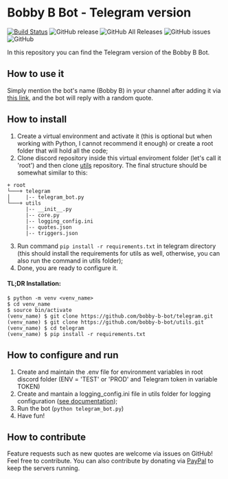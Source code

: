 # Bobby B Bot - Telegram version
[![Build Status](https://travis-ci.org/bobby-b-bot/discord.svg?branch=master)](https://travis-ci.org/bobby-b-bot/telegram) ![GitHub release](https://img.shields.io/github/release/bobby-b-bot/telegram.svg) ![GitHub All Releases](https://img.shields.io/github/downloads/bobby-b-bot/telegram/total.svg) ![GitHub issues](https://img.shields.io/github/issues-raw/bobby-b-bot/telegram.svg) ![GitHub](https://img.shields.io/github/license/bobby-b-bot/telegram.svg)

In this repository you can find the Telegram version of the Bobby B Bot.

## How to use it

Simply mention the bot's name (Bobby B) in your channel after adding it via [this link](https://bit.ly/2C0kogN), and the bot will reply with a random quote.

## How to install

1. Create a virtual environment and activate it (this is optional but when working with Python, I cannot recommend it enough) or create a root folder that will hold all the code;
2. Clone discord repository inside this virtual enviroment folder (let's call it 'root') and then clone [utils](https://github.com/bobby-b-bot/utils.git) repository. The final structure should be somewhat similar to this:

```
+ root
└───+ telegram
│     |-- telegram_bot.py
└───+ utils
      |-- __init__.py
      |-- core.py
      |-- logging_config.ini
      |-- quotes.json
      |-- triggers.json
```

3. Run command `pip install -r requirements.txt` in telegram directory (this should install the requirements for utils as well, otherwise, you can also run the command in utils folder);
4. Done, you are ready to configure it.

#### TL;DR Installation:

```
$ python -m venv <venv_name>
$ cd venv_name
$ source bin/activate
(venv_name) $ git clone https://github.com/bobby-b-bot/telegram.git
(venv_name) $ git clone https://github.com/bobby-b-bot/utils.git
(venv_name) $ cd telegram
(venv_name) $ pip install -r requirements.txt
```

## How to configure and run

1. Create and maintain the .env file for environment variables in root discord folder (ENV = 'TEST' or 'PROD' and Telegram token in variable TOKEN) 
1. Create and mantain a logging_config.ini file in utils folder for logging configuration ([see documentation](https://docs.python.org/3/library/logging.config.html#logging-config-fileformat));
1. Run the bot (`python telegram_bot.py`)
1. Have fun!

## How to contribute

Feature requests such as new quotes are welcome via issues on GitHub! Feel free to contribute. You can also contribute by donating via [PayPal](http://paypal.me/felipezanettini) to keep the servers running. 